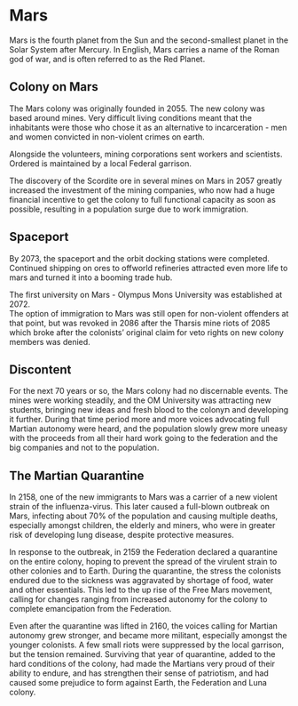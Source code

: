 ﻿---
status : 2
securityClass : 0
name : Mars
---

# Mars

Mars is the fourth planet from the Sun and the second-smallest planet in the Solar System after Mercury. In English, Mars carries a name of the Roman god of war, and is often referred to as the Red Planet.


## Colony on Mars

The Mars colony was originally founded in 2055.
The new colony was based around mines. Very difficult living conditions meant that the inhabitants were those who chose it as an alternative to incarceration - men and women convicted in non-violent crimes on earth.

Alongside the volunteers, mining corporations sent workers and scientists.
Ordered is maintained by a local Federal garrison.

The discovery of the Scordite ore in several mines on Mars in 2057 greatly increased the investment of the mining companies, who now had a huge financial incentive to get the colony to full functional capacity as soon as possible, resulting in a population surge due to work immigration.


## Spaceport

By 2073, the spaceport and the orbit docking stations were completed. 
Continued shipping on ores to offworld refineries attracted even more life to mars and turned it into a booming trade hub.

The first university on Mars - Olympus Mons University was established at 2072.   
The option of immigration to Mars was still open for non-violent offenders at that point, but was revoked in 2086 after the Tharsis mine riots of 2085 which broke after the colonists’ original claim for veto rights on new colony members was denied.


## Discontent

For the next 70 years or so, the Mars colony had no discernable events. The mines were working steadily, and the OM University was attracting new students, bringing new ideas and fresh blood to the colonyת and developing it further. During that time period more and more voices advocating full Martian autonomy were heard, and the population slowly grew more uneasy with the proceeds from all their hard work going to the federation and the big companies and not to the population.


## The Martian Quarantine

In 2158, one of the new immigrants to Mars was a carrier of a new violent strain of the influenza-virus. This later caused a full-blown outbreak on Mars, infecting about 70% of the population and causing multiple deaths, especially amongst children, the elderly and miners, who were in greater risk of developing lung disease, despite protective measures.

In response to the outbreak, in 2159 the Federation declared a quarantine on the entire colony, hoping to prevent the spread of the virulent strain to other colonies and to Earth. During the quarantine, the stress the colonists endured due to the sickness was aggravated by shortage of food, water and other essentials. This led to the up rise of the Free Mars movement, calling for changes ranging from increased autonomy for the colony to complete emancipation from the Federation.  

Even after the quarantine was lifted in 2160, the voices calling for Martian autonomy grew stronger, and became more militant, especially amongst the younger colonists. A few small riots were suppressed by the local garrison, but the tension remained.
Surviving that year of quarantine, added to the hard conditions of the colony, had made the Martians very proud of their ability to endure, and has strengthen their sense of patriotism, and had caused some prejudice to form against Earth, the Federation and Luna colony.



